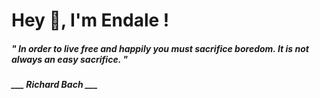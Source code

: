 <h1 title="head"> Hey 👋, I'm Endale !</h1>

**<h5><i>" In order to live free and happily you must sacrifice boredom. It is not always an easy sacrifice. "</i></h5>**

*<b>___ Richard Bach ___</b>*
